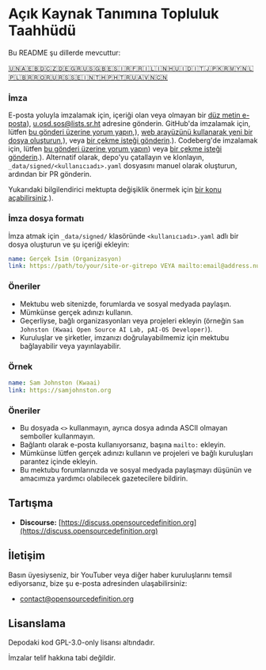 # Açık Kaynak Tanımına Topluluk Taahhüdü

Bu README şu dillerde mevcuttur:
<!-- TRANSLATIONS_START -->
[🇺🇳](README.md)[🇦🇪](README-ar-AE.md)[🇧🇩](README-bn-BD.md)[🇨🇿](README-cs-CZ.md)[🇩🇪](README-de-DE.md)[🇬🇷](README-el-GR.md)[🇺🇸](README-en-US.md)[🇬🇧](README-en-GB.md)[🇪🇸](README-es-ES.md)[🇮🇷](README-fa-IR.md)[🇫🇷](README-fr-FR.md)[🇮🇱](README-he-IL.md)[🇮🇳](README-hi-IN.md)[🇭🇺](README-hu-HU.md)[🇮🇩](README-id-ID.md)[🇮🇹](README-it-IT.md)[🇯🇵](README-ja-JP.md)[🇰🇷](README-ko-KR.md)[🇲🇾](README-ms-MY.md)[🇳🇱](README-nl-NL.md)[🇵🇱](README-pl-PL.md)[🇧🇷](README-pt-BR.md)[🇷🇴](README-ro-RO.md)[🇷🇺](README-ru-RU.md)[🇷🇸](README-sr-RS.md)[🇸🇪](README-sv-SE.md)[🇮🇳](README-ta-IN.md)[🇹🇭](README-th-TH.md)[🇵🇭](README-tl-PH.md)[🇹🇷](README-tr-TR.md)[🇺🇦](README-uk-UA.md)[🇻🇳](README-vi-VN.md)[🇨🇳](README-zh-CN.md)
<!-- TRANSLATIONS_END -->

### İmza

E-posta yoluyla imzalamak için, içeriği olan veya olmayan bir [düz metin e-posta](https://useplaintext.email/)), [u.osd.sos@lists.sr.ht](mailto:u.osd.sos@lists.sr.ht) adresine gönderin.
GitHub'da imzalamak için, lütfen [bu gönderi üzerine yorum yapın](https://github.com/OpenSourceDefinition/sos/issues/1),), [web arayüzünü kullanarak yeni bir dosya oluşturun](https://github.com/OpenSourceDefinition/sos/new/main/_data/signed),), veya [bir çekme isteği gönderin](https://github.com/OpenSourceDefinition/sos/pulls).).
Codeberg'de imzalamak için, lütfen [bu gönderi üzerine yorum yapın](https://codeberg.org/osd/sos/issues/1)) veya [bir çekme isteği gönderin](https://codeberg.org/osd/sos/pulls).).
Alternatif olarak, depo'yu çatallayın ve klonlayın, `_data/signed/<kullanıcıadı>.yaml` dosyasını manuel olarak oluşturun, ardından bir PR gönderin.

Yukarıdaki bilgilendirici mektupta değişiklik önermek için [bir konu açabilirsiniz](https://codeberg.org/osd/sos/issues).).

### İmza dosya formatı

İmza atmak için `_data/signed/` klasöründe `<kullanıcıadı>.yaml` adlı bir dosya oluşturun ve şu içeriği ekleyin:

```yaml
name: Gerçek İsim (Organizasyon)
link: https://path/to/your/site-or-gitrepo VEYA mailto:email@address.nul
```

### Öneriler
- Mektubu web sitenizde, forumlarda ve sosyal medyada paylaşın.
- Mümkünse gerçek adınızı kullanın.
- Geçerliyse, bağlı organizasyonları veya projeleri ekleyin (örneğin `Sam Johnston (Kwaai Open Source AI Lab, pAI-OS Developer)`).
- Kuruluşlar ve şirketler, imzanızı doğrulayabilmemiz için mektubu bağlayabilir veya yayınlayabilir.

### Örnek

```yaml
name: Sam Johnston (Kwaai)
link: https://samjohnston.org
```

### Öneriler

- Bu dosyada `<>` kullanmayın, ayrıca dosya adında ASCII olmayan semboller kullanmayın.
- Bağlantı olarak e-posta kullanıyorsanız, başına `mailto:` ekleyin.
- Mümkünse lütfen gerçek adınızı kullanın ve projeleri ve bağlı kuruluşları parantez içinde ekleyin.
- Bu mektubu forumlarınızda ve sosyal medyada paylaşmayı düşünün ve amacımıza yardımcı olabilecek gazetecilere bildirin.

## Tartışma

- **Discourse:** [https://discuss.opensourcedefinition.org](https://discuss.opensourcedefinition.org)

## İletişim
Basın üyesiyseniz, bir YouTuber veya diğer haber kuruluşlarını temsil ediyorsanız, bize şu e-posta adresinden ulaşabilirsiniz:
- [contact@opensourcedefinition.org](mailto:contact@opensourcedefinition.org)

## Lisanslama
Depodaki kod GPL-3.0-only lisansı altındadır.

İmzalar telif hakkına tabi değildir.